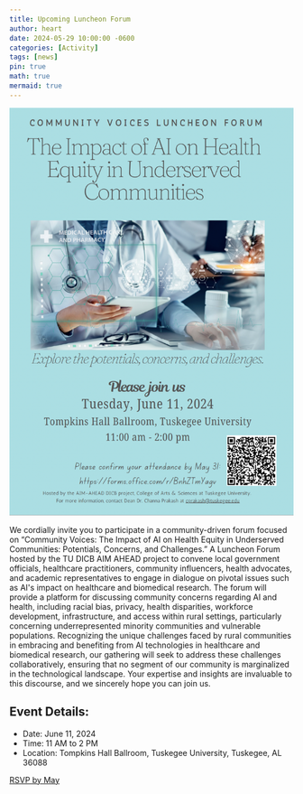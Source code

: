 ```yaml
---
title: Upcoming Luncheon Forum
author: heart
date: 2024-05-29 10:00:00 -0600
categories: [Activity]
tags: [news]
pin: true
math: true
mermaid: true
---
```


![announcement](/assets/img/activities/240530forum.png)

We cordially invite you to participate in a community-driven forum focused on “Community Voices: The Impact of AI on Health Equity in Underserved Communities: Potentials, Concerns, and Challenges.”  A Luncheon Forum hosted by the TU DICB AIM AHEAD project to convene local government officials, healthcare practitioners, community influencers, health advocates, and academic representatives to engage in dialogue on pivotal issues such as AI's impact on healthcare and biomedical research. The forum will provide a platform for discussing community concerns regarding AI and health, including racial bias, privacy, health disparities, workforce development, infrastructure, and access within rural settings, particularly concerning underrepresented minority communities and vulnerable populations. Recognizing the unique challenges faced by rural communities in embracing and benefiting from AI technologies in healthcare and biomedical research, our gathering will seek to address these challenges collaboratively, ensuring that no segment of our community is marginalized in the technological landscape. Your expertise and insights are invaluable to this discourse, and we sincerely hope you can join us.

## Event Details:
+ Date: June 11, 2024
+ Time: 11 AM to 2 PM
+ Location: Tompkins Hall Ballroom, Tuskegee University, Tuskegee, AL 36088

[RSVP by May](https://forms.office.com/r/BnhZTmYagv)